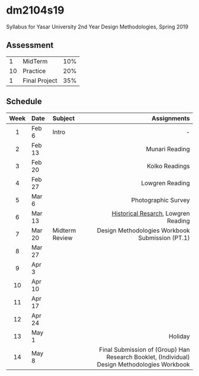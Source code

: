 # dm2104s19
Syllabus for Yasar University 2nd Year Design Methodologies, Spring 2019

## Assessment

| | | |
|-|-|-|
|1| MidTerm  |10%|
|10| Practice |20%|
|1| Final Project |35%|


## Schedule

| Week | Date | Subject | Assignments |
|:---:|:-------------|:-------------| -----:|
| 1 | Feb 6 | Intro | - |
| 2 | Feb 13 |  | Munari Reading |
| 3 | Feb 20 |  | Kolko Readings |
| 4 | Feb 27 |  | Lowgren Reading |
| 5 | Mar 6 |  | Photographic Survey |
| 6 | Mar 13 |  | [Historical Resarch](https://github.com/ixd-izmir/dm2104s19/blob/master/assignments/historicalResearch), Lowgren Reading |
| 7 | Mar 20 | Midterm Review | Design Methodologies Workbook Submission (PT.1) |
| 8 | Mar 27 |  | |
| 9 | Apr 3  |  | |
| 10 | Apr 10  |  | |
| 11 | Apr 17  |  | |
| 12 | Apr 24  |  | |
| 13 | May 1  |  | Holiday |
| 14 | May 8  |  | Final Submission of (Group) Han Research Booklet, (Individual) Design Methodologies Workbook|
